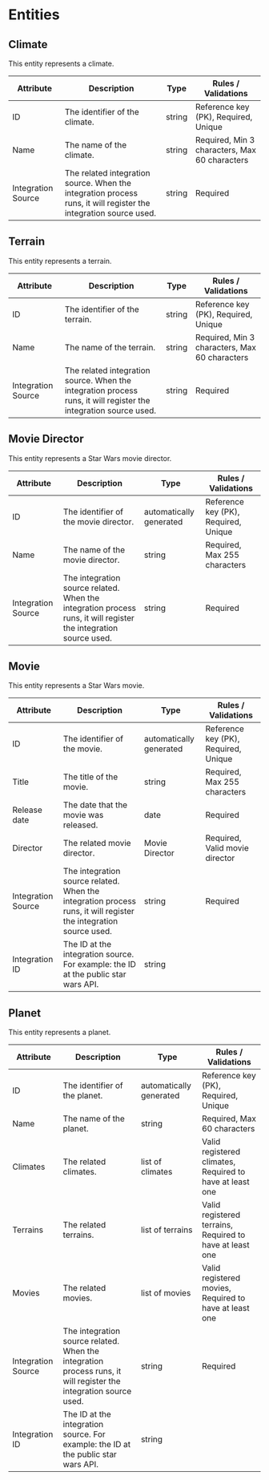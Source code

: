 # Entities

## Climate

This entity represents a climate.

| Attribute          | Description                                                                                                       | Type   | Rules / Validations                  |
|--------------------|-------------------------------------------------------------------------------------------------------------------|--------|--------------------------------------|
| ID                 | The identifier of the climate.                                                                                    | string | Reference key (PK), Required, Unique |
| Name               | The name of the climate.                                                                                          | string | Required, Min 3 characters, Max 60 characters          |
| Integration Source | The related integration source. When the integration process runs, it will register the integration source used. | string | Required                             |                           |

## Terrain

This entity represents a terrain.

| Attribute          | Description                                                                                                       | Type   | Rules / Validations                  |
|--------------------|-------------------------------------------------------------------------------------------------------------------|--------|--------------------------------------|
| ID                 | The identifier of the terrain.                                                                                    | string | Reference key (PK), Required, Unique |
| Name               | The name of the terrain.                                                                                          | string | Required, Min 3 characters, Max 60 characters          |
| Integration Source | The related integration source. When the integration process runs, it will register the integration source used. | string | Required                             |                           |

## Movie Director

This entity represents a Star Wars movie director.

| Attribute          | Description                                                                                                       | Type                    | Rules / Validations                  |
|--------------------|-------------------------------------------------------------------------------------------------------------------|-------------------------|--------------------------------------|
| ID                 | The identifier of the movie director.                                                                             | automatically generated | Reference key (PK), Required, Unique |
| Name               | The name of the movie director.                                                                                   | string                  | Required, Max 255 characters         |
| Integration Source | The integration source related.  When the integration process runs, it will register the integration source used. | string                  | Required                             |

## Movie

This entity represents a Star Wars movie.

| Attribute          | Description                                                                                                       | Type                    | Rules / Validations                  |
|--------------------|-------------------------------------------------------------------------------------------------------------------|-------------------------|--------------------------------------|
| ID                 | The identifier of the movie.                                                                                      | automatically generated | Reference key (PK), Required, Unique |
| Title               | The title of the movie.                                                                                            | string                  | Required, Max 255 characters         |
| Release date       | The date that the movie was released.                                                                             | date                    | Required                             |
| Director       | The related movie director.                                                                             | Movie Director                    | Required, Valid movie director                             |
| Integration Source | The integration source related.  When the integration process runs, it will register the integration source used. | string                  | Required                             |
| Integration ID     | The ID at the integration source. For example: the ID at the public star wars API.                                | string                  |                                      |

## Planet

This entity represents a planet.

| Attribute          | Description                                                                                                       | Type                    | Rules / Validations                                      |
|--------------------|-------------------------------------------------------------------------------------------------------------------|-------------------------|----------------------------------------------------------|
| ID                 | The identifier of the planet.                                                                                     | automatically generated | Reference key (PK), Required, Unique                     |
| Name               | The name of the planet.                                                                                           | string                  | Required, Max 60 characters                              |
| Climates           | The related climates.                                                                                             | list of climates        | Valid registered climates, Required to have at least one |
| Terrains           | The related terrains.                                                                                             | list of terrains        | Valid registered terrains, Required to have at least one |
| Movies             | The related movies.                                                                                               | list of movies          | Valid registered movies, Required to have at least one   |
| Integration Source | The integration source related.  When the integration process runs, it will register the integration source used. | string                  | Required                                                 |
| Integration ID     | The ID at the integration source. For example: the ID at the public star wars API.                                | string                  |                                                          |
